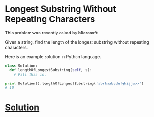 # Longest Substring Without Repeating Characters

This problem was recently asked by Microsoft:

Given a string, find the length of the longest substring without repeating characters.

Here is an example solution in Python language.

```python
class Solution:
  def lengthOfLongestSubstring(self, s):
    # Fill this in.

print Solution().lengthOfLongestSubstring('abrkaabcdefghijjxxx')
# 10
```

# [Solution](solution.md)